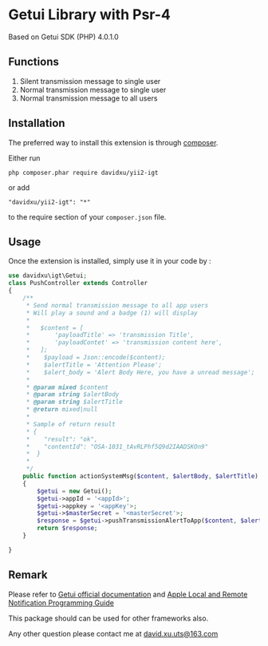 Getui Library with Psr-4
========================
Based on Getui SDK (PHP) 4.0.1.0

Functions
---------
1. Silent transmission message to single user
2. Normal transmission message to single user
3. Normal transmission message to all users

Installation
------------

The preferred way to install this extension is through [composer](http://getcomposer.org/download/).

Either run

```
php composer.phar require davidxu/yii2-igt
```

or add

```
"davidxu/yii2-igt": "*"
```

to the require section of your `composer.json` file.


Usage
-----

Once the extension is installed, simply use it in your code by :

```php
use davidxu\igt\Getui;
class PushController extends Controller
{
	/**
	 * Send normal transmission message to all app users
	 * Will play a sound and a badge (1) will display
	 * 
	 *   $content = [
	 *       'payloadTitle' => 'transmission Title',
	 *       'payloadContet' => 'transmission content here',
	 *   ];
	 *    $payload = Json::encode($content);
	 *    $alertTitle = 'Attention Please';
	 *    $alert_body = 'Alert Body Here, you have a unread message';
	 * 
	 * @param mixed $content
	 * @param string $alertBody
	 * @param string $alertTitle
	 * @return mixed|null
	 *
	 * Sample of return result
	 * {
	 *    "result": "ok",
	 *    "contentId": "OSA-1031_tAvRLPhf5Q9d2IAADSKOn9"
	 *  }
	 *
	 */
	public function actionSystemMsg($content, $alertBody, $alertTitle)
	{
	    $getui = new Getui();
	    $getui->appId = '<appId>';
	    $getui->appkey = '<appKey'>;
	    $getui->$masterSecret = '<masterSecret'>;
	    $response = $getui->pushTransmissionAlertToApp($content, $alertBody, $alertTitle);
	    return $response;
	}

}
```

Remark
------
Please refer to [Getui official documentation](http://docs.getui.com) and [Apple Local and Remote Notification Programming Guide](https://developer.apple.com/library/content/documentation/NetworkingInternet/Conceptual/RemoteNotificationsPG/index.html#//apple_ref/doc/uid/TP40008194-CH3-SW1)


This package should can be used for other frameworks also.

Any other question please contact me at [david.xu.uts@163.com](mailto:david.xu.uts@163.com)
